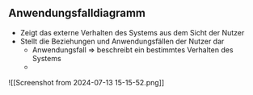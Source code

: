 ## Anwendungsfalldiagramm
- Zeigt das externe Verhalten des Systems aus dem Sicht der Nutzer
- Stellt die Beziehungen und Anwendungsfällen der Nutzer dar
	- Anwendungsfall => beschreibt ein bestimmtes Verhalten des Systems
	- 
![[Screenshot from 2024-07-13 15-15-52.png]]